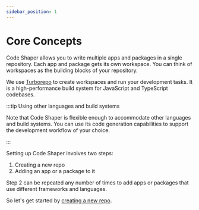 ```yaml
---
sidebar_position: 1
---
```


# Core Concepts

Code Shaper allows you to write multiple apps and packages in a single
repository. Each app and package gets its own workspace. You can think of
workspaces as the building blocks of your repository.

We use [Turborepo](https://turbo.build/repo) to create workspaces and run your
development tasks. It is a high-performance build system for JavaScript and
TypeScript codebases.

:::tip Using other languages and build systems

Note that Code Shaper is flexible enough to accommodate other languages and
build systems. You can use its code generation capabilities to support the
development workflow of your choice.

:::

Setting up Code Shaper involves two steps:

1. Creating a new repo
2. Adding an app or a package to it

Step 2 can be repeated any number of times to add apps or packages that use
different frameworks and languages.

So let's get started by [creating a new repo](./create-a-new-repo).
